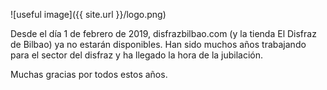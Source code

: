 
![useful image]({{ site.url }}/logo.png)

Desde el día 1 de febrero de 2019, disfrazbilbao.com (y la tienda El Disfraz de Bilbao)  ya no estarán disponibles. 
Han sido muchos años trabajando para el sector del disfraz y ha llegado la hora de la jubilación. 

Muchas gracias por todos estos años.
